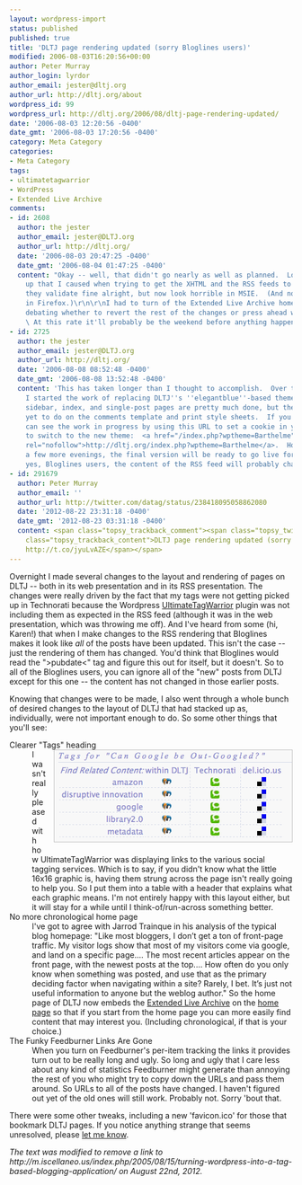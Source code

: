```yaml
---
layout: wordpress-import
status: published
published: true
title: 'DLTJ page rendering updated (sorry Bloglines users)'
modified: 2006-08-03T16:20:56+00:00
author: Peter Murray
author_login: lyrdor
author_email: jester@dltj.org
author_url: http://dltj.org/about
wordpress_id: 99
wordpress_url: http://dltj.org/2006/08/dltj-page-rendering-updated/
date: '2006-08-03 12:20:56 -0400'
date_gmt: '2006-08-03 17:20:56 -0400'
category: Meta Category
categories:
- Meta Category
tags:
- ultimatetagwarrior
- WordPress
- Extended Live Archive
comments:
- id: 2608
  author: the jester
  author_email: jester@DLTJ.org
  author_url: http://dltj.org/
  date: '2006-08-03 20:47:25 -0400'
  date_gmt: '2006-08-04 01:47:25 -0400'
  content: "Okay -- well, that didn't go nearly as well as planned.  Lots of CSS mucking
    up that I caused when trying to get the XHTML and the RSS feeds to validate.  Oh,
    they validate fine alright, but now look horrible in MSIE.  (And not much better
    in Firefox.)\r\n\r\nI had to turn of the Extended Live Archive home page and am
    debating whether to revert the rest of the changes or press ahead with a new theme.
    \ At this rate it'll probably be the weekend before anything happens..."
- id: 2725
  author: the jester
  author_email: jester@DLTJ.org
  author_url: http://dltj.org/
  date: '2006-08-08 08:52:48 -0400'
  date_gmt: '2006-08-08 13:52:48 -0400'
  content: 'This has taken longer than I thought to accomplish.  Over the weekend
    I started the work of replacing DLTJ''s ''elegantblue''-based theme with Barthelme.  The
    sidebar, index, and single-post pages are pretty much done, but there is work
    yet to do on the comments template and print style sheets.  If you''d like, you
    can see the work in progress by using this URL to set a cookie in your browser
    to switch to the new theme:  <a href="/index.php?wptheme=Barthelme"
    rel="nofollow">http://dltj.org/index.php?wptheme=Barthelme</a>.  Hopefully in
    a few more evenings, the final version will be ready to go live for everyone.  (And
    yes, Bloglines users, the content of the RSS feed will probably change <i>again.)</i>'
- id: 291679
  author: Peter Murray
  author_email: ''
  author_url: http://twitter.com/datag/status/238418095058862080
  date: '2012-08-22 23:31:18 -0400'
  date_gmt: '2012-08-23 03:31:18 -0400'
  content: <span class="topsy_trackback_comment"><span class="topsy_twitter_username"><span
    class="topsy_trackback_content">DLTJ page rendering updated (sorry Bloglines users)
    http://t.co/jyuLvAZE</span></span>
---
```

<p>Overnight I made several changes to the layout and rendering of pages on DLTJ -- both in its web presentation and in its RSS presentation.  The changes were really driven by the fact that my tags were not getting picked up in Technorati because the Wordpress <a href="http://www.neato.co.nz/ultimate-tag-warrior" title="">UltimateTagWarrior</a> plugin was not including them as expected in the RSS feed (although it was in the web presentation, which was throwing me off).  And I've heard from some (hi, Karen!) that when I make changes to the RSS rendering that Bloglines makes it look like <em>all</em> of the posts have been updated.  This isn't the case -- just the rendering of them has changed.  You'd think that Bloglines would read the ">pubdate<" tag and figure this out for itself, but it doesn't.  So to all of the Bloglines users, you can ignore all of the "new" posts from DLTJ except for this one -- the content has not changed in those earlier posts.</p>
<p>Knowing that changes were to be made, I also went through a whole bunch of desired changes to the layout of DLTJ that had stacked up as, individually, were not important enough to do.  So some other things that you'll see:</p>
<dl>
<dt>Clearer "Tags" heading<img id="image100" src="/wp-content/uploads/2006/08/change_01.gif" alt="Tag table with explanation of graphics" style="float: right; border: 1px solid silver; margin-left: 1em; margin-bottom: 1em;" /></dt>
<dd>I wasn't really pleased with how UltimateTagWarrior was displaying links to the various social tagging services.  Which is to say, if you didn't know what the little 16x16 graphic is, having them strung across the page isn't really going to help you.  So I put them into a table with a header that explains what each graphic means.    I'm not entirely happy with this layout either, but it will stay for a while until I think-of/run-across something better.
</dd>
<dt>No more chronological home page</dt>
<dd>
I've got to agree with Jarrod Trainque in <span class="removed_link" title="http://m.iscellaneo.us/index.php/2005/08/15/turning-wordpress-into-a-tag-based-blogging-application/">his analysis of the typical blog homepage</span>:  "Like most bloggers, I don&rsquo;t get a ton of front-page traffic. My visitor logs show that most of my visitors come via google, and land on a specific page....  The most recent articles appear on the front page, with the newest posts at the top....  How often do you only know when something was posted, and use that as the primary deciding factor when navigating within a site? Rarely, I bet. It&rsquo;s just not useful information to anyone but the weblog author."   So the home page of DLTJ now embeds the <a href="http://www.sonsofskadi.net/extended-live-archive/" title="http://www.sonsofskadi.net/extended-live-archive/">Extended Live Archive</a> on the <a href="/">home page</a> so that if you start from the home page you can more easily find content that may interest you.  (Including chronological, if that is your choice.)
</dd>
<dt>The Funky Feedburner Links Are Gone</dt>
<dd>
When you turn on Feedburner's per-item tracking the links it provides turn out to be really long and ugly.  So long and ugly that I care less about any kind of statistics Feedburner might generate than annoying the rest of you who might try to copy down the URLs and pass them around.  So URLs to all of the posts have changed.  I haven't figured out yet of the old ones will still work.  Probably not.  Sorry 'bout that.
</dd>
</dl>
<p>There were some other tweaks, including a new 'favicon.ico' for those that bookmark DLTJ pages.  If you notice anything strange that seems unresolved, please <a href="/contact">let me know</a>.</p>
<p style="padding:0;margin:0;font-style:italic;" class="removed_link">The text was modified to remove a link to http://m.iscellaneo.us/index.php/2005/08/15/turning-wordpress-into-a-tag-based-blogging-application/ on August 22nd, 2012.</p>

